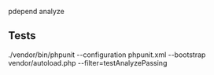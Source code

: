 pdepend analyze


## Tests
./vendor/bin/phpunit --configuration phpunit.xml --bootstrap vendor/autoload.php --filter=testAnalyzePassing

